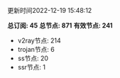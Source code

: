 更新时间2022-12-19 15:48:12

**总订阅: 45**
**总节点: 871**
**有效节点: 241**
- v2ray节点: 214
- trojan节点: 6
- ss节点: 20
- ssr节点: 1
